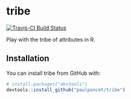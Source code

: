 # tribe

[![Travis-CI Build Status](https://travis-ci.org/paulponcet/tribe.svg?branch=master)](https://travis-ci.org/paulponcet/tribe)

Play with the tribe of attributes in R.  


## Installation

You can install tribe from GitHub with:

```R
# install.packages("devtools")
devtools::install_github("paulponcet/tribe")
```
